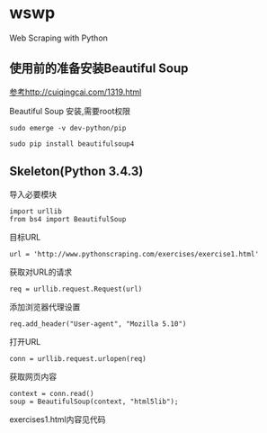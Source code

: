 # wswp
Web Scraping with Python

## 使用前的准备安装Beautiful Soup

[参考http://cuiqingcai.com/1319.html](http://cuiqingcai.com/1319.html)

Beautiful Soup 安装,需要root权限

	sudo emerge -v dev-python/pip

	sudo pip install beautifulsoup4

## Skeleton(Python 3.4.3)

导入必要模块

	import urllib
	from bs4 import BeautifulSoup

目标URL

	url = 'http://www.pythonscraping.com/exercises/exercise1.html'

获取对URL的请求

	req = urllib.request.Request(url)

添加浏览器代理设置

	req.add_header("User-agent", "Mozilla 5.10")

打开URL

	conn = urllib.request.urlopen(req)

获取网页内容

	context = conn.read()
	soup = BeautifulSoup(context, "html5lib");

exercises1.html内容见代码
